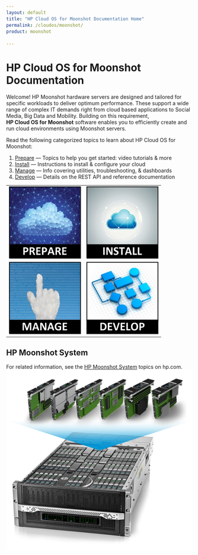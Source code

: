 ```yaml
---
layout: default
title: "HP Cloud OS for Moonshot Documentation Home"
permalink: /cloudos/moonshot/
product: moonshot

---
```


# HP Cloud OS for Moonshot Documentation 

<!-- hello world --> 

Welcome! HP Moonshot hardware servers are designed and tailored for specific workloads to deliver optimum performance. These support a wide range of 
complex IT demands right from cloud based applications to Social Media, Big Data and Mobility. Building on this requirement, <nobr><b>HP Cloud OS for Moonshot</b></nobr> software 
enables you to efficiently create and run cloud environments using Moonshot servers. 

Read the following categorized topics to learn about HP Cloud OS for Moonshot:

1. <a href="/cloudos/moonshot/prepare/">Prepare</a> &mdash; Topics to help you get started: video tutorials &amp; more
2. <a href="/cloudos/moonshot/install/">Install</a> &mdash; Instructions to install &amp; configure your cloud
3. <a href="/cloudos/moonshot/manage/">Manage</a>   &mdash; Info covering utilities, troubleshooting, &amp; dashboards
4. <a href="/cloudos/moonshot/develop/">Develop</a> &mdash; Details on the REST API and reference documentation

<table>
<tr>
<td style="text-align: center; vertical-align: middle;"><a href="/cloudos/moonshot/prepare/" title="Topics to help you learn about HP Cloud OS for Moonshot,including FAQs and Video Tutorials"><img src="media/cloudos-prepare.jpg" border="0"/></a></td>
<td style="text-align: center; vertical-align: middle;"><a href="/cloudos/moonshot/install/" title="Instructions to install &amp; configure your cloud, using automated or advanced options"><img src="media/cloudos-install.jpg" border="0"/></td>
</tr>
<tr>
<td style="text-align: center; vertical-align: middle;"><a href="/cloudos/moonshot/manage/" title="Information about the HP Cloud OS for Moonshot dashboards, troubleshooting, and utilities"><img src="media/cloudos-manage.jpg" border="0"/></td>
<td style="text-align: center; vertical-align: middle;"><a href="/cloudos/moonshot/develop/" title="Details about the HP Cloud OS for Moonshot REST API and where to find installed reference documentation"><img src="media/cloudos-develop.jpg" border="0"/></td>
</tr>
</table>

## HP Moonshot System

For related information, see the <a href="http://www.hp.com/go/moonshot" target="moonshot-system">HP Moonshot System</a> topics on hp.com. 
<a href="http://www.hp.com/go/moonshot" target="moonshot-system"><img src="media/cloudos-moonshot-system.png" align="left" title="HP Moonshot System" /></a>

<!-- Note: Cloud OS blue = #1796D3 --> 
<!-- Give this next item separation space so link to content above isn't accidentally clicked by user --> 

<!-- Commented out for now until GA, per legal counsel:
<p></p>
<p style="font-size: x-small; text-align: right;"> 
<a href="/cloudos/moonshot/os-3rd-party-license-agreements/" target="os3p">HP Cloud OS for Moonshot Open Source and Third-Party Software License Agreements &#187;</a> 
</p>
--> 

